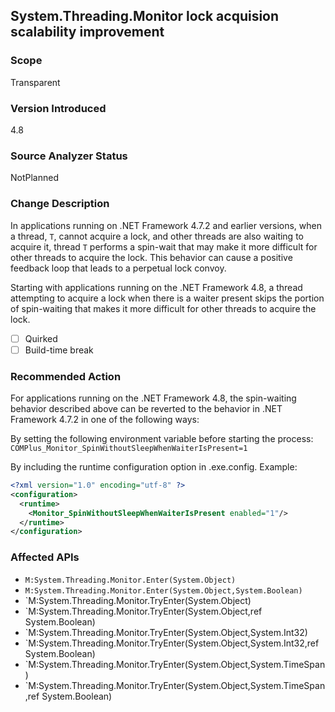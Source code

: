 ## System.Threading.Monitor lock acquision scalability improvement

### Scope

Transparent

### Version Introduced

4.8

### Source Analyzer Status

NotPlanned

### Change Description

In applications running on .NET Framework 4.7.2 and earlier versions, when a thread, `T`, cannot acquire a lock, and other threads are also waiting to acquire it, thread `T` performs a spin-wait that may make it more difficult for other threads to acquire the lock. This behavior can cause a positive feedback loop that leads to a perpetual lock convoy.

Starting with applications running on the .NET Framework 4.8, a thread attempting to acquire a lock when there is a waiter present skips the portion of spin-waiting that makes it more difficult for other threads to acquire the lock.

- [ ] Quirked
- [ ] Build-time break

### Recommended Action

For applications running on the .NET Framework 4.8, the spin-waiting behavior described above can be reverted to the behavior in .NET Framework 4.7.2 in one of the following ways:

By setting the following environment variable before starting the process:
  `COMPlus_Monitor_SpinWithoutSleepWhenWaiterIsPresent=1`

By including the runtime configuration option in <app>.exe.config. Example:
  ```xml
  <?xml version="1.0" encoding="utf-8" ?>
  <configuration>
    <runtime>
      <Monitor_SpinWithoutSleepWhenWaiterIsPresent enabled="1"/>
    </runtime>
  </configuration>
  ```

### Affected APIs

* `M:System.Threading.Monitor.Enter(System.Object)`
* `M:System.Threading.Monitor.Enter(System.Object,System.Boolean)`
* `M:System.Threading.Monitor.TryEnter(System.Object)
* `M:System.Threading.Monitor.TryEnter(System.Object,ref System.Boolean)
* `M:System.Threading.Monitor.TryEnter(System.Object,System.Int32)
* `M:System.Threading.Monitor.TryEnter(System.Object,System.Int32,ref System.Boolean)
* `M:System.Threading.Monitor.TryEnter(System.Object,System.TimeSpan)
* `M:System.Threading.Monitor.TryEnter(System.Object,System.TimeSpan,ref System.Boolean)
